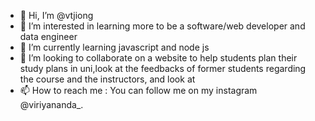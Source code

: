 - 👋 Hi, I’m @vtjiong
- 👀 I’m interested in learning more to be a software/web developer and data engineer
- 🌱 I’m currently learning javascript and node js
- 💞️ I’m looking to collaborate on a website to help students plan their study plans in uni,look at the feedbacks of former students regarding the course and the instructors, and look at
- 📫 How to reach me : You can follow me on my instagram @viriyananda_.
